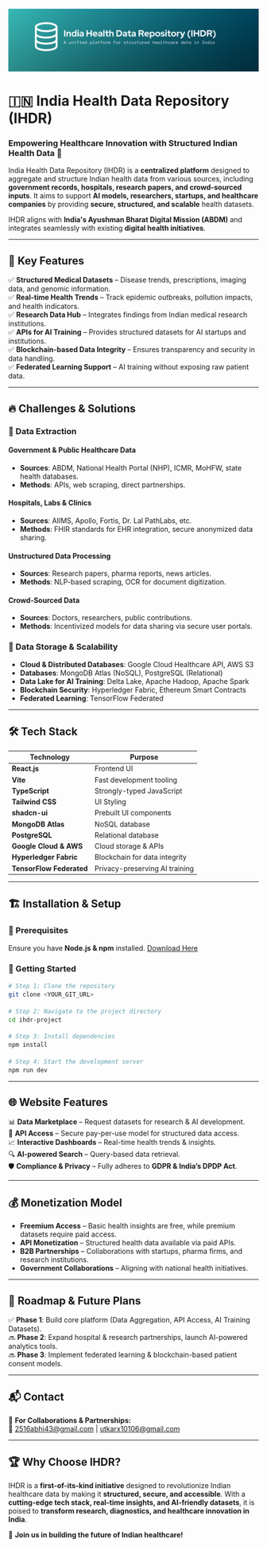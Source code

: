 ![IHDR Banner](./assets/banner.png)  

# 🇮🇳 India Health Data Repository (IHDR)
### Empowering Healthcare Innovation with Structured Indian Health Data 🚀

India Health Data Repository (IHDR) is a **centralized platform** designed to aggregate and structure Indian health data from various sources, including **government records, hospitals, research papers, and crowd-sourced inputs**. It aims to support **AI models, researchers, startups, and healthcare companies** by providing **secure, structured, and scalable** health datasets.

IHDR aligns with **India's Ayushman Bharat Digital Mission (ABDM)** and integrates seamlessly with existing **digital health initiatives**.

---

## 🌟 Key Features

✅ **Structured Medical Datasets** – Disease trends, prescriptions, imaging data, and genomic information.  
✅ **Real-time Health Trends** – Track epidemic outbreaks, pollution impacts, and health indicators.  
✅ **Research Data Hub** – Integrates findings from Indian medical research institutions.  
✅ **APIs for AI Training** – Provides structured datasets for AI startups and institutions.  
✅ **Blockchain-based Data Integrity** – Ensures transparency and security in data handling.  
✅ **Federated Learning Support** – AI training without exposing raw patient data.  

---

## 🔥 Challenges & Solutions

### 🔴 Data Extraction

#### Government & Public Healthcare Data
- **Sources**: ABDM, National Health Portal (NHP), ICMR, MoHFW, state health databases.  
- **Methods**: APIs, web scraping, direct partnerships.  

#### Hospitals, Labs & Clinics
- **Sources**: AIIMS, Apollo, Fortis, Dr. Lal PathLabs, etc.  
- **Methods**: FHIR standards for EHR integration, secure anonymized data sharing.  

#### Unstructured Data Processing
- **Sources**: Research papers, pharma reports, news articles.  
- **Methods**: NLP-based scraping, OCR for document digitization.  

#### Crowd-Sourced Data
- **Sources**: Doctors, researchers, public contributions.  
- **Methods**: Incentivized models for data sharing via secure user portals.  

### 🔵 Data Storage & Scalability

- **Cloud & Distributed Databases**: Google Cloud Healthcare API, AWS S3  
- **Databases**: MongoDB Atlas (NoSQL), PostgreSQL (Relational)  
- **Data Lake for AI Training**: Delta Lake, Apache Hadoop, Apache Spark  
- **Blockchain Security**: Hyperledger Fabric, Ethereum Smart Contracts  
- **Federated Learning**: TensorFlow Federated  

---

## 🛠️ Tech Stack

| Technology | Purpose |
|------------|---------|
| **React.js** | Frontend UI |
| **Vite** | Fast development tooling |
| **TypeScript** | Strongly-typed JavaScript |
| **Tailwind CSS** | UI Styling |
| **shadcn-ui** | Prebuilt UI components |
| **MongoDB Atlas** | NoSQL database |
| **PostgreSQL** | Relational database |
| **Google Cloud & AWS** | Cloud storage & APIs |
| **Hyperledger Fabric** | Blockchain for data integrity |
| **TensorFlow Federated** | Privacy-preserving AI training |

---

## 🏗️ Installation & Setup

### 📌 Prerequisites
Ensure you have **Node.js & npm** installed. [Download Here](https://nodejs.org/)

### 🚀 Getting Started
```sh
# Step 1: Clone the repository
git clone <YOUR_GIT_URL>

# Step 2: Navigate to the project directory
cd ihdr-project

# Step 3: Install dependencies
npm install

# Step 4: Start the development server
npm run dev
```

---

## 🌐 Website Features

📊 **Data Marketplace** – Request datasets for research & AI development.  
🔗 **API Access** – Secure pay-per-use model for structured data access.  
📈 **Interactive Dashboards** – Real-time health trends & insights.  
🔍 **AI-powered Search** – Query-based data retrieval.  
🛡 **Compliance & Privacy** – Fully adheres to **GDPR & India’s DPDP Act**.  

---

## 💰 Monetization Model

- **Freemium Access** – Basic health insights are free, while premium datasets require paid access.
- **API Monetization** – Structured health data available via paid APIs.
- **B2B Partnerships** – Collaborations with startups, pharma firms, and research institutions.
- **Government Collaborations** – Aligning with national health initiatives.

---

## 📅 Roadmap & Future Plans

✅ **Phase 1**: Build core platform (Data Aggregation, API Access, AI Training Datasets).  
🔜 **Phase 2**: Expand hospital & research partnerships, launch AI-powered analytics tools.  
🔜 **Phase 3**: Implement federated learning & blockchain-based patient consent models.  

---

## 📬 Contact

💼 **For Collaborations & Partnerships:**  
📧 [2516abhi43@gmail.com](mailto:2516abhi43@gmail.com) | [utkarx10106@gmail.com](mailto:utkarx10106@gmail.com)

---

## 🏆 Why Choose IHDR?

IHDR is a **first-of-its-kind initiative** designed to revolutionize Indian healthcare data by making it **structured, secure, and accessible**. With a **cutting-edge tech stack, real-time insights, and AI-friendly datasets**, it is poised to **transform research, diagnostics, and healthcare innovation in India**.

🚀 **Join us in building the future of Indian healthcare!**

